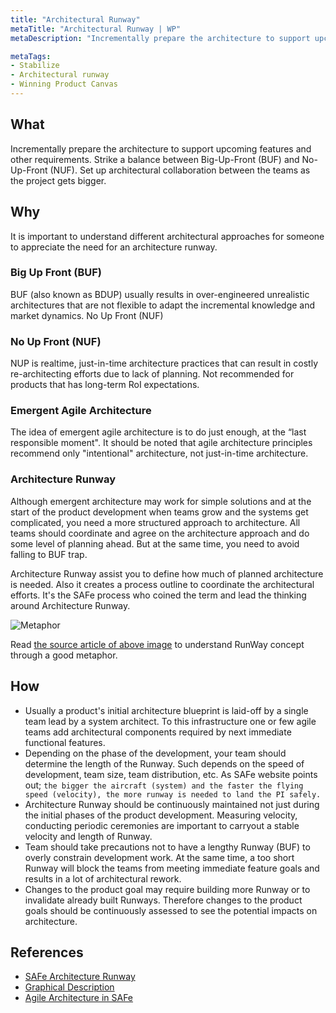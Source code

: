 ```yaml
---
title: "Architectural Runway"
metaTitle: "Architectural Runway | WP"
metaDescription: "Incrementally prepare the architecture to support upcoming features and other requirements. Strike a balance between Big-Up-Front (BUF) and No-Up-Front (NUF). Set up architectural collaboration between the teams as the project gets bigger."

metaTags:
- Stabilize
- Architectural runway
- Winning Product Canvas
---
```




## What
Incrementally prepare the architecture to support upcoming features and other requirements. Strike a balance between Big-Up-Front (BUF) and No-Up-Front (NUF). Set up architectural collaboration between the teams as the project gets bigger.

## Why
It is important to understand different architectural approaches for someone to appreciate the need for an architecture runway.

### Big Up Front (BUF)
BUF (also known as BDUP) usually results in over-engineered unrealistic architectures that are not flexible to adapt the incremental knowledge and market dynamics.
No Up Front (NUF)

### No Up Front (NUF)
NUP is realtime, just-in-time architecture practices that can result in costly re-architecting efforts due to lack of planning. Not recommended for products that has long-term RoI expectations.

### Emergent Agile Architecture
The idea of emergent agile architecture is to do just enough, at the “last responsible moment". It should be noted that agile architecture principles recommend only "intentional" architecture, not just-in-time architecture.

### Architecture Runway
Although emergent architecture may work for simple solutions and at the start of the product development when teams grow and the systems get complicated, you need a more structured approach to architecture. All teams should coordinate and agree on the architecture approach and do some level of planning ahead. But at the same time, you need to avoid falling to BUF trap.

Architecture Runway assist you to define how much of planned architecture is needed. Also it creates a process outline to coordinate the architectural efforts. It's the SAFe process who coined the term and lead the thinking around Architecture Runway.

![Metaphor](https://i0.wp.com/www.agileapplied.com/wp-content/uploads/2018/04/runways-1.png?w=1401&ssl=1)

Read [the source article of above image](https://www.agileapplied.com/2018/04/07/project-runway/) to understand RunWay concept through a good metaphor.

## How
- Usually a product's initial architecture blueprint is laid-off by a single team lead by a system architect. To this infrastructure one or few agile teams add architectural components required by next immediate functional features.
- Depending on the phase of the development, your team should determine the length of the Runway. Such depends on the speed of development, team size, team distribution, etc. As SAFe website points out; ```the bigger the aircraft (system) and the faster the flying speed (velocity), the more runway is needed to land the PI safely.```
- Architecture Runway should be continuously maintained not just during the initial phases of the product development. Measuring velocity, conducting periodic ceremonies are important to carryout a stable velocity and length of Runway.
- Team should take precautions not to have a lengthy Runway (BUF) to overly constrain development work. At the same time, a too short Runway will block the teams from meeting immediate feature goals and results in a lot of architectural rework.
- Changes to the product goal may require building more Runway or to invalidate already built Runways. Therefore changes to the product goals should be continuously assessed to see the potential impacts on architecture.


## References

- [SAFe Architecture Runway](https://www.scaledagileframework.com/architectural-runway/)
- [Graphical Description](https://www.agileapplied.com/2018/04/07/project-runway/)
- [Agile Architecture in SAFe](https://www.scaledagileframework.com/agile-architecture/)

